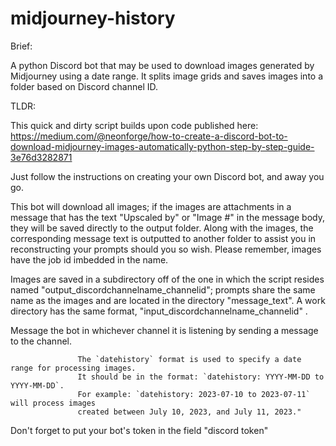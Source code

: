 # midjourney-history

Brief:

A python Discord bot that may be used to download images generated by Midjourney using a date range. It splits image grids and saves images into a folder based on Discord channel ID.

TLDR:

This quick and dirty script builds upon code published here:
https://medium.com/@neonforge/how-to-create-a-discord-bot-to-download-midjourney-images-automatically-python-step-by-step-guide-3e76d3282871 

Just follow the instructions on creating your own Discord bot, and away you go.

This bot will download all images; if the images are attachments in a message that has the text "Upscaled by" or "Image #" in the message body, they will be saved directly to the output folder. Along with the images, the corresponding message text is outputted to another folder to assist you in reconstructing your prompts should you so wish. Please remember, images have the job id imbedded in the name.

Images are saved in a subdirectory off of the one in which the script resides named "output_discordchannelname_channelid"; prompts share the same name as the images and are located in the directory "message_text". A work directory has the same format, "input_discordchannelname_channelid" .

Message the bot in whichever channel it is listening by sending a message to the channel.

                   The `datehistory` format is used to specify a date range for processing images.
                   It should be in the format: `datehistory: YYYY-MM-DD to YYYY-MM-DD`.
                   For example: `datehistory: 2023-07-10 to 2023-07-11` will process images
                   created between July 10, 2023, and July 11, 2023."

Don't forget to put your bot's token in the field "discord token"
